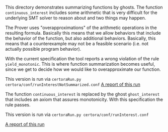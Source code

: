 This directory demonstrates summarizing functions by ghosts.
The function `continuous_interest` includes some arithmetic that is very difficult for the underlying SMT solver to reason about and two things may happen.

The Prover uses "overapproximations" of the arithmetic operations in the resulting formula. Basically this means that we allow 
behaviors that include the behavior of the function, but also additional behaviors. Basically, this means that a counterexample may not be a feasible scenario (i.e. not actually possible program behavior).

With the current specification the tool reports a wrong violation of the rule `yield_monotonic`. This is where function summarization becomes useful, since we get to decide how we would like to overapproximate our function. 

This version is run via
```certoraRun.py certora/conf/runInterestNotSummarized.conf```
[A report of this run](https://prover.certora.com/output/1902/18f536c055eb4ec9914a29be80311b6b?anonymousKey=727bc70281ed3f35a0840d6a4b4db8abcf0e854d)

The function `continuous_interest` is replaced by the ghost `ghost_interest` that includes an axiom that assures monotonicity.
With this specification the rule passes.

This version is run via
```certoraRun.py certora/conf/runInterest.conf```

[A report of this run](https://prover.certora.com/output/1902/73a895f7ded84eb8825a0148f34d8239?anonymousKey=c6fb5f93904323fc4026e4f05e22ca6d56329c46)